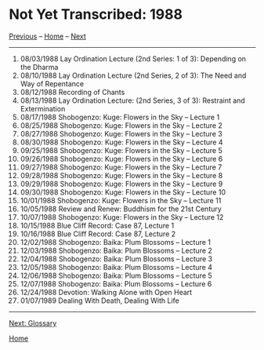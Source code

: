 <a name="0"></a>
# Not Yet Transcribed: 1988

[Previous](unfinished-1987-2#0) – 
[Home](index#1988) – 
[Next](glossary#0)

---
1. 08/03/1988	Lay Ordination Lecture (2nd Series: 1 of 3): Depending on the Dharma	
1. 08/10/1988	Lay Ordination Lecture (2nd Series, 2 of 3): The Need and Way of Repentance	
1. 08/12/1988	Recording of Chants	
1. 08/13/1988	Lay Ordination Lecture: (2nd Series, 3 of 3): Restraint and Extermination	
1. 08/17/1988	Shobogenzo: Kuge: Flowers in the Sky – Lecture 1
1. 08/25/1988	Shobogenzo: Kuge: Flowers in the Sky – Lecture 2	
1. 08/27/1988	Shobogenzo: Kuge: Flowers in the Sky – Lecture 3	
1. 08/30/1988	Shobogenzo: Kuge: Flowers in the Sky – Lecture 4	
1. 09/25/1988	Shobogenzo: Kuge: Flowers in the Sky – Lecture 5	
1. 09/26/1988	Shobogenzo: Kuge: Flowers in the Sky – Lecture 6	
1. 09/27/1988	Shobogenzo: Kuge: Flowers in the Sky – Lecture 7	
1. 09/28/1988	Shobogenzo: Kuge: Flowers in the Sky – Lecture 8	
1. 09/29/1988	Shobogenzo: Kuge: Flowers in the Sky – Lecture 9	
1. 09/30/1988	Shobogenzo: Kuge: Flowers in the Sky – Lecture 10	
1. 10/01/1988	Shobogenzo: Kuge: Flowers in the Sky – Lecture 11
1. 10/05/1988	Review and Renew: Buddhism for the 21st Century	
1. 10/07/1988	Shobogenzo: Kuge: Flowers in the Sky – Lecture 12	
1. 10/15/1988	Blue Cliff Record: Case 87, Lecture 1	
1. 10/16/1988	Blue Cliff Record: Case 87, Lecture 2
1. 12/02/1988	Shobogenzo: Baika: Plum Blossoms – Lecture 1	
1. 12/03/1988	Shobogenzo: Baika: Plum Blossoms – Lecture 2	
1. 12/04/1988	Shobogenzo: Baika: Plum Blossoms – Lecture 3	
1. 12/05/1988	Shobogenzo: Baika: Plum Blossoms – Lecture 4	
1. 12/06/1988	Shobogenzo: Baika: Plum Blossoms – Lecture 5	
1. 12/07/1988	Shobogenzo: Baika: Plum Blossoms – Lecture 6
1. 12/24/1988	Devotion: Walking Alone with Open Heart	
1. 01/07/1989	Dealing With Death, Dealing With Life

---
[Next: Glossary](glossary#0)

[Home](index#1988)
